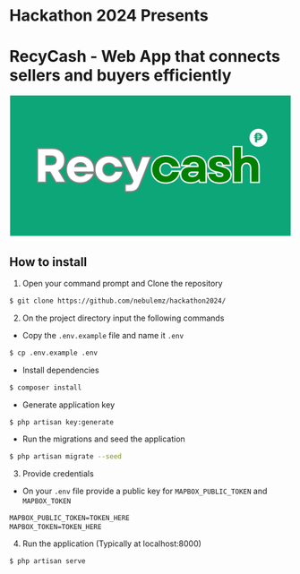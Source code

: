 # Hackathon 2024 Presents

# RecyCash - Web App that connects sellers and buyers efficiently

![LOGO](/public/images/logo/logo150x300wbg.svg) 

## How to install
1. Open your command prompt and Clone the repository
```bash
$ git clone https://github.com/nebulemz/hackathon2024/ 
```

2. On the project directory input the following commands

- Copy the `.env.example` file and name it `.env`
```bash
$ cp .env.example .env
```

- Install dependencies
```bash
$ composer install
```

- Generate application key
```bash
$ php artisan key:generate
```

- Run the migrations and seed the application
```bash
$ php artisan migrate --seed
```

3. Provide credentials
- On your `.env` file provide a public key for `MAPBOX_PUBLIC_TOKEN` and `MAPBOX_TOKEN`
```env
MAPBOX_PUBLIC_TOKEN=TOKEN_HERE
MAPBOX_TOKEN=TOKEN_HERE
```

4. Run the application (Typically at localhost:8000)
```bash
$ php artisan serve
```
